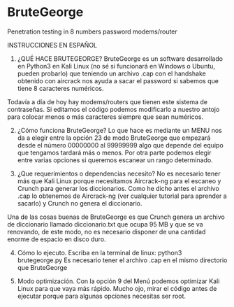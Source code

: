 # BruteGeorge
Penetration testing in 8 numbers password modems/router

INSTRUCCIONES EN ESPAÑOL

1. ¿QUÉ HACE BRUTEGEORGE?
BruteGeorge es un software desarrollado en Python3 en Kali Linux (no sé si funcionará en Windows o Ubuntu, pueden probarlo) que teniendo un archivo .cap con el handshake obtenido con aircrack nos ayuda a sacar el password si sabemos que tiene 8 caracteres numéricos.

Todavía a día de hoy hay modems/routers que tienen este sistema de contraseñas. Si editamos el código podemos modificarlo a nuestro antojo para colocar menos o más caracteres siempre que sean numéricos.

2. ¿Cómo funciona BruteGeorge?
Lo que hace es mediante un MENU nos da a elegir entre la opción 23 de modo BruteGeorge que empezará desde el número 00000000 al 99999999 algo que depende del equipo que tengamos tardará más o menos. Por otra parte podemos elegir entre varias opciones si queremos escanear un rango determinado.

3. ¿Que requerimientos o dependencias necesito?
No es necesario tener más que Kali Linux porque necesitamos Aircrack-ng para el escaneo y Crunch para generar los diccionarios. Como he dicho antes el archivo .cap lo obtenemos de Aircrack-ng (ver cualquier tutorial para aprender a sacarlo) y Crunch no genera el diccionario.

Una de las cosas buenas de BruteGeorge es que Crunch genera un archivo de diccionario llamado diccionario.txt que ocupa 95 MB y que se va renovando, de este modo, no es necesario disponer de una cantidad enorme de espacio en disco duro.

4. Cómo lo ejecuto.
Escriba en la terminal de linux:  python3 brutegeorge.py
Es necesario tener el archivo .cap en el mismo directorio que BruteGeorge

5. Modo optimización.
Con la opción 9 del Menú podemos optimizar Kali Linux para que vaya más rápido. Mucho ojo, mirar el código antes de ejecutar porque para algunas opciones necesitas ser root.

